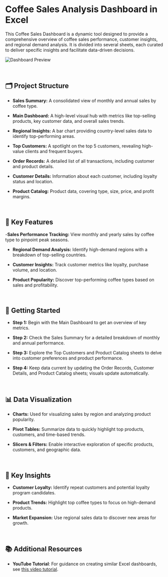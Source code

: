 # Coffee Sales Analysis Dashboard in Excel

This Coffee Sales Dashboard is a dynamic tool designed to provide a comprehensive overview of coffee sales performance, customer insights, and regional demand analysis. It is divided into several sheets, each curated to deliver specific insights and facilitate data-driven decisions.

![Dashboard Preview](https://github.com/user-attachments/assets/7a2c1eec-856b-4c8f-910a-1acaec406630)

<br>

## 🗂️ Project Structure
- **Sales Summary:** A consolidated view of monthly and annual sales by coffee type.

- **Main Dashboard:** A high-level visual hub with metrics like top-selling products, key customer data, and overall sales trends.

- **Regional Insights:** A bar chart providing country-level sales data to identify top-performing areas.

- **Top Customers:** A spotlight on the top 5 customers, revealing high-value clients and frequent buyers.

- **Order Records:** A detailed list of all transactions, including customer and product details.

- **Customer Details:** Information about each customer, including loyalty status and location.

- **Product Catalog:** Product data, covering type, size, price, and profit margins.
<br>

## 🌟 Key Features
-**Sales Performance Tracking:** View monthly and yearly sales by coffee type to pinpoint peak seasons.

- **Regional Demand Analysis:** Identify high-demand regions with a breakdown of top-selling countries.

- **Customer Insights:** Track customer metrics like loyalty, purchase volume, and location.

- **Product Popularity:** Discover top-performing coffee types based on sales and profitability.

<br>

## 🚀 Getting Started
- **Step 1:** Begin with the Main Dashboard to get an overview of key metrics.

- **Step 2:** Check the Sales Summary for a detailed breakdown of monthly and annual performance.

- **Step 3:** Explore the Top Customers and Product Catalog sheets to delve into customer preferences and product performance.

- **Step 4:** Keep data current by updating the Order Records, Customer Details, and Product Catalog sheets; visuals update automatically.

<br>

## 📊 Data Visualization
- **Charts:** Used for visualizing sales by region and analyzing product popularity.

- **Pivot Tables:** Summarize data to quickly highlight top products, customers, and time-based trends.

- **Slicers & Filters:** Enable interactive exploration of specific products, customers, and geographic data.

<br>

## 🎯 Key Insights
- **Customer Loyalty:** Identify repeat customers and potential loyalty program candidates.

- **Product Trends:** Highlight top coffee types to focus on high-demand products.

- **Market Expansion:** Use regional sales data to discover new areas for growth.


<br>

## 📚 Additional Resources

- **YouTube Tutorial**: For guidance on creating similar Excel dashboards, see [this video tutorial](https://youtu.be/m13o5aqeCbM?si=qjjBZQrwa8wKjJyf).
